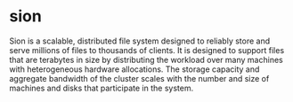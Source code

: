 # sion

Sion is a scalable, distributed file system designed to reliably store and serve millions of files to thousands of clients. It is designed to support files that are terabytes in size by distributing the workload over many machines with heterogeneous hardware allocations. The storage capacity and aggregate bandwidth of the cluster scales with the number and size of machines and disks that participate in the system.
